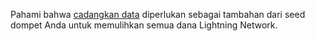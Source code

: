 Pahami bahwa [cadangkan data](https://docs.decred.org/lightning-network/backups/) diperlukan sebagai tambahan dari seed dompet Anda untuk memulihkan semua dana Lightning Network.